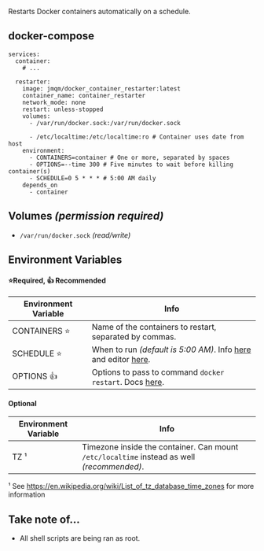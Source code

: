 Restarts Docker containers automatically on a schedule.

## docker-compose
```
services:
  container:
    # ...

  restarter:
    image: jmqm/docker_container_restarter:latest
    container_name: container_restarter
    network_mode: none
    restart: unless-stopped
    volumes:
      - /var/run/docker.sock:/var/run/docker.sock

      - /etc/localtime:/etc/localtime:ro # Container uses date from host
    environment:
      - CONTAINERS=container # One or more, separated by spaces
      - OPTIONS=--time 300 # Five minutes to wait before killing container(s)
      - SCHEDULE=0 5 * * * # 5:00 AM daily
    depends_on
      - container

```

## Volumes _(permission required)_
- `/var/run/docker.sock` _(read/write)_

## Environment Variables
#### ⭐Required, 👍 Recommended
| Environment Variable | Info                                                                                                     |
| -------------------- | -------------------------------------------------------------------------------------------------------- |
| CONTAINERS ⭐        | Name of the containers to restart, separated by commas.                                                  |
| SCHEDULE ⭐          | When to run _(default is 5:00 AM)_. Info [here][cron-format-wiki] and editor [here][cron-editor].        |
| OPTIONS 👍           | Options to pass to command `docker restart`. Docs [here][docker-restart-docs].                           |

#### Optional
| Environment Variable | Info                                                                                       |
| -------------------- | ------------------------------------------------------------------------------------------ |
| TZ ¹                 | Timezone inside the container. Can mount `/etc/localtime` instead as well _(recommended)_. |

¹ See <https://en.wikipedia.org/wiki/List_of_tz_database_time_zones> for more information

## Take note of...
- All shell scripts are being ran as root.

[cron-format-wiki]: https://www.ibm.com/docs/en/db2oc?topic=task-unix-cron-format
[cron-editor]: https://crontab.guru/
[docker-restart-docs]: https://docs.docker.com/engine/reference/commandline/restart/
